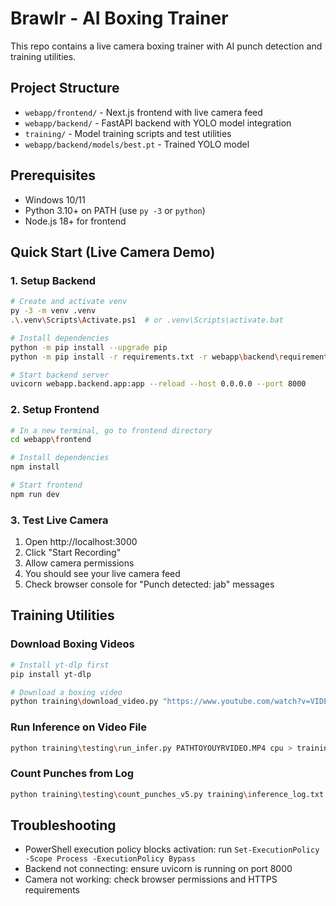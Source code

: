 # Brawlr - AI Boxing Trainer

This repo contains a live camera boxing trainer with AI punch detection and training utilities.

## Project Structure
- `webapp/frontend/` - Next.js frontend with live camera feed
- `webapp/backend/` - FastAPI backend with YOLO model integration
- `training/` - Model training scripts and test utilities
- `webapp/backend/models/best.pt` - Trained YOLO model

## Prerequisites
- Windows 10/11
- Python 3.10+ on PATH (use `py -3` or `python`)
- Node.js 18+ for frontend

## Quick Start (Live Camera Demo)

### 1. Setup Backend
```bash
# Create and activate venv
py -3 -m venv .venv
.\.venv\Scripts\Activate.ps1  # or .venv\Scripts\activate.bat

# Install dependencies
python -m pip install --upgrade pip
python -m pip install -r requirements.txt -r webapp\backend\requirements.txt

# Start backend server
uvicorn webapp.backend.app:app --reload --host 0.0.0.0 --port 8000
```

### 2. Setup Frontend
```bash
# In a new terminal, go to frontend directory
cd webapp\frontend

# Install dependencies
npm install

# Start frontend
npm run dev
```

### 3. Test Live Camera
1. Open http://localhost:3000
2. Click "Start Recording"
3. Allow camera permissions
4. You should see your live camera feed
5. Check browser console for "Punch detected: jab" messages

## Training Utilities

### Download Boxing Videos
```bash
# Install yt-dlp first
pip install yt-dlp

# Download a boxing video
python training\download_video.py "https://www.youtube.com/watch?v=VIDEO_ID"
```

### Run Inference on Video File
```bash
python training\testing\run_infer.py PATHTOYOUYRVIDEO.MP4 cpu > training\inference_log.txt 2>&1
```

### Count Punches from Log
```bash
python training\testing\count_punches_v5.py training\inference_log.txt
```

## Troubleshooting
- PowerShell execution policy blocks activation: run `Set-ExecutionPolicy -Scope Process -ExecutionPolicy Bypass`
- Backend not connecting: ensure uvicorn is running on port 8000
- Camera not working: check browser permissions and HTTPS requirements